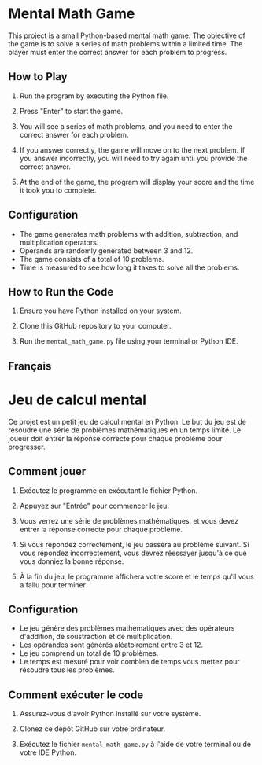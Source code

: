 # Mental Math Game

This project is a small Python-based mental math game. The objective of the game is to solve a series of math problems within a limited time. The player must enter the correct answer for each problem to progress.

## How to Play

1. Run the program by executing the Python file.

2. Press "Enter" to start the game.

3. You will see a series of math problems, and you need to enter the correct answer for each problem.

4. If you answer correctly, the game will move on to the next problem. If you answer incorrectly, you will need to try again until you provide the correct answer.

5. At the end of the game, the program will display your score and the time it took you to complete.

## Configuration

- The game generates math problems with addition, subtraction, and multiplication operators.
- Operands are randomly generated between 3 and 12.
- The game consists of a total of 10 problems.
- Time is measured to see how long it takes to solve all the problems.

## How to Run the Code

1. Ensure you have Python installed on your system.

2. Clone this GitHub repository to your computer.

3. Run the `mental_math_game.py` file using your terminal or Python IDE.


## Français 

# Jeu de calcul mental

Ce projet est un petit jeu de calcul mental en Python. Le but du jeu est de résoudre une série de problèmes mathématiques en un temps limité. Le joueur doit entrer la réponse correcte pour chaque problème pour progresser.

## Comment jouer

1. Exécutez le programme en exécutant le fichier Python.

2. Appuyez sur "Entrée" pour commencer le jeu.

3. Vous verrez une série de problèmes mathématiques, et vous devez entrer la réponse correcte pour chaque problème.

4. Si vous répondez correctement, le jeu passera au problème suivant. Si vous répondez incorrectement, vous devrez réessayer jusqu'à ce que vous donniez la bonne réponse.

5. À la fin du jeu, le programme affichera votre score et le temps qu'il vous a fallu pour terminer.

## Configuration

- Le jeu génère des problèmes mathématiques avec des opérateurs d'addition, de soustraction et de multiplication.
- Les opérandes sont générés aléatoirement entre 3 et 12.
- Le jeu comprend un total de 10 problèmes.
- Le temps est mesuré pour voir combien de temps vous mettez pour résoudre tous les problèmes.

## Comment exécuter le code

1. Assurez-vous d'avoir Python installé sur votre système.

2. Clonez ce dépôt GitHub sur votre ordinateur.

3. Exécutez le fichier `mental_math_game.py` à l'aide de votre terminal ou de votre IDE Python.


